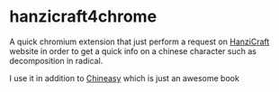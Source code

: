 hanzicraft4chrome
=================

A quick chromium extension that just perform a request on [HanziCraft](hanzicraft.com) website in order to get a quick info on a chinese character such as decomposition in radical.

I use it in addition to [Chineasy](http://chineasy.org/) which is just an awesome book
